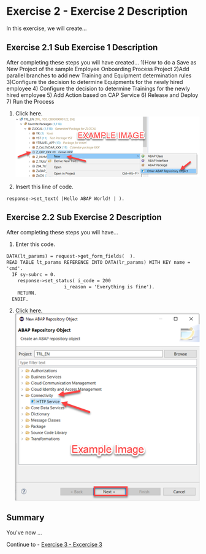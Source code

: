 # Exercise 2 - Exercise 2 Description

In this exercise, we will create...

## Exercise 2.1 Sub Exercise 1 Description

After completing these steps you will have created...
1)How to do a Save as New Project of the sample Employee Onboarding Process Project
2)Add parallel branches to add new Training and Equipment determination rules
3)Configure the decision to determine Equipments for the newly hired employee
4) Configure the decision to determine Trainings for the newly hired employee
5) Add Action based on CAP Service
6) Release and Deploy
7) Run the Process

1. Click here.
<br>![](/exercises/ex2/images/02_01_0010.png)

2.	Insert this line of code.
```abap
response->set_text( |Hello ABAP World! | ). 
```



## Exercise 2.2 Sub Exercise 2 Description

After completing these steps you will have...

1.	Enter this code.
```abap
DATA(lt_params) = request->get_form_fields(  ).
READ TABLE lt_params REFERENCE INTO DATA(lr_params) WITH KEY name = 'cmd'.
  IF sy-subrc = 0.
    response->set_status( i_code = 200
                     i_reason = 'Everything is fine').
    RETURN.
  ENDIF.

```

2.	Click here.
<br>![](/exercises/ex2/images/02_02_0010.png)

## Summary

You've now ...

Continue to - [Exercise 3 - Excercise 3 ](../ex3/README.md)
